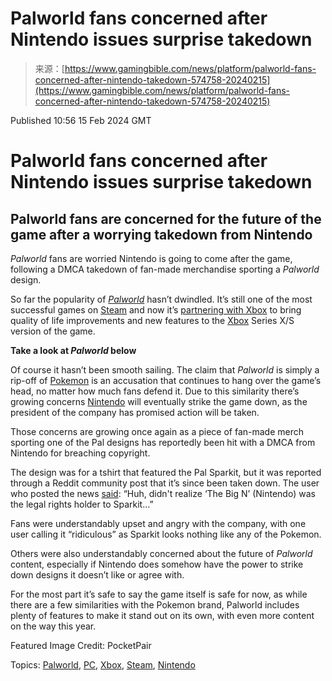 <!--yml
category: 未分类
date: 2024-05-27 14:59:08
-->

# Palworld fans concerned after Nintendo issues surprise takedown

> 来源：[https://www.gamingbible.com/news/platform/palworld-fans-concerned-after-nintendo-takedown-574758-20240215](https://www.gamingbible.com/news/platform/palworld-fans-concerned-after-nintendo-takedown-574758-20240215)

Published 10:56 15 Feb 2024 GMT

# Palworld fans concerned after Nintendo issues surprise takedown

## Palworld fans are concerned for the future of the game after a worrying takedown from Nintendo

*Palworld* fans are worried Nintendo is going to come after the game, following a DMCA takedown of fan-made merchandise sporting a *Palworld* design.

So far the popularity of [*Palworld*](https://www.gamingbible.com/palworld) hasn’t dwindled. It’s still one of the most successful games on [Steam](https://www.gamingbible.com/steam) and now it’s [partnering with Xbox](https://www.gamingbible.com/news/platform/xbox/palworld-officially-partners-with-xbox-048902-20240201) to bring quality of life improvements and new features to the [Xbox](https://www.gamingbible.com/xbox) Series X/S version of the game.

**Take a look at *Palworld* below**

Of course it hasn’t been smooth sailing. The claim that *Palworld* is simply a rip-off of [Pokemon](https://www.gamingbible.com/pokemon) is an accusation that continues to hang over the game’s head, no matter how much fans defend it. Due to this similarity there’s growing concerns [Nintendo](https://www.gamingbible.com/nintendo) will eventually strike the game down, as the president of the company has promised action will be taken.

Those concerns are growing once again as a piece of fan-made merch sporting one of the Pal designs has reportedly been hit with a DMCA from Nintendo for breaching copyright.

The design was for a tshirt that featured the Pal Sparkit, but it was reported through a Reddit community post that it’s since been taken down. The user who posted the news [said](https://www.reddit.com/r/Palworld/comments/1aqnz1d/huh_didnt_realize_the_big_n_was_the_legal_rights/?utm_source=embedv2&utm_medium=post_embed&utm_content=post_title&embed_host_url=https%3A%2F%2Fwww.dexerto.com%2Fpalworld%2Fpalworld-fans-concerned-after-nintendo-issues-dmca-takedown-of-sparkit-design-2534292%2F): “Huh, didn't realize ‘The Big N’ (Nintendo) was the legal rights holder to Sparkit…”

Fans were understandably upset and angry with the company, with one user calling it “ridiculous” as Sparkit looks nothing like any of the Pokemon.

Others were also understandably concerned about the future of *Palworld* content, especially if Nintendo does somehow have the power to strike down designs it doesn’t like or agree with.

For the most part it’s safe to say the game itself is safe for now, as while there are a few similarities with the Pokemon brand, Palworld includes plenty of features to make it stand out on its own, with even more content on the way this year.

Featured Image Credit: PocketPair

Topics: [Palworld](/palworld), [PC](/pc), [Xbox](/xbox), [Steam](/steam), [Nintendo](/nintendo)